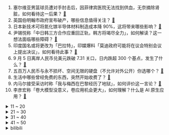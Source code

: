 1. 塞尔维亚男篮球员遭对手肘击后，因菲律宾医院无法找到供血，无奈摘除肾脏，如何看待这一后果？ [:link:](https://www.zhihu.com/question/620603343)
2. 英国伯明翰市政府宣布破产，哪些信息值得关注？ [:link:](https://www.zhihu.com/question/620640219)
3. 日本新技术可将氮化镓半导体材料制造成本降 90%，这将带来哪些影响？ [:link:](https://www.zhihu.com/question/620623666)
4. 尹锡悦称「中日韩三方合作应重回正轨，韩方将竭尽全力」，如何解读？这一想法面临哪些障碍？ [:link:](https://www.zhihu.com/question/620634962)
5. 印度国名或将更改为「巴拉特」，印媒爆料「莫迪政府可能将在议会特别会议上提出决议」，如何看待此事？ [:link:](https://www.zhihu.com/question/620649945)
6. 9 月 5 日离岸人民币兑美元跌破 7.31 关口，日内跌超 300 个基点，发生了什么？ [:link:](https://www.zhihu.com/question/620622387)
7. 五百万人民币与永不损坏、空间无限的硬盘（不允许对外公开）你选哪个？ [:link:](https://www.zhihu.com/question/620584625)
8. 生活中哪些曾经免费的东西，突然开始收费了？ [:link:](https://www.zhihu.com/question/620618060)
9. 内马尔接受采访时称「我与梅西在巴黎经历了地狱」，如何评价这一言论？ [:link:](https://www.zhihu.com/question/620480089)
10. 李彦宏称「卷大模型没意义，卷应用机会更大」，如何理解？什么是 AI 原生应用？ [:link:](https://www.zhihu.com/question/620624155)
<details>
<summary>11 ~ 20</summary>

11. 2023 年男篮世界杯，美国 100:63 意大利晋级半决赛，布里奇斯 24+7，如何评价本场比赛？ [:link:](https://www.zhihu.com/question/620649000)
12. 华为Mate60Pro会成为华为下一款现象级的产品吗？ [:link:](https://www.zhihu.com/question/620135913)
13. 中国新能源技术的突破，给中型车市场格局带来了哪些改变? [:link:](https://www.zhihu.com/question/620608514)
14. 对于养老，高楼层和低楼层哪个更合适？ [:link:](https://www.zhihu.com/question/618285994)
15. 美媒票选重排历史前十乔丹第一，科比进前五，你心目中的排名如何？ [:link:](https://www.zhihu.com/question/619846064)
16. 大一新生，家长要求孩子把每顿吃饭的钱记录下来并发给他们，合理吗？ [:link:](https://www.zhihu.com/question/620178814)
17. 围棋、象棋这种游戏至今为止是否真的是“千古无同局”？ [:link:](https://www.zhihu.com/question/616029755)
18. 都说现在的消费者买车越来越不只看重「车标」了，是理智还是盲目？ [:link:](https://www.zhihu.com/question/535236537)
19. 现代医学发展那么快，100年后人类医学能发展到什么程度，哪些黑科技将被应用于医学领域？ [:link:](https://www.zhihu.com/question/620142758)
20. 日本就「中国水产品禁令」向 WTO 提交文件，美驻日大使曾宣称「将支持日本这一行动」，透露哪些信息？ [:link:](https://www.zhihu.com/question/620588640)
</details>
<details>
<summary>21 ~ 30</summary>

21. 专家称取消公摊购房者占不到便宜，还显得吃亏不少，如何看待这一说法？ [:link:](https://www.zhihu.com/question/619975424)
22. 婚礼前夕，七夕第二天未婚夫和高中女同学约饭，晚上逛外滩。现在我该咋办? [:link:](https://www.zhihu.com/question/619671809)
23. 成都万人小区欲「自拆自建」，99%的业主同意仍难以推进，这种模式实现的困难点在哪？有无解决方式？ [:link:](https://www.zhihu.com/question/620463707)
24. 北京接诊多例雷暴哮喘患者，过敏高峰期预计持续 2-3 周，为何多地出现雷暴哮喘患者？要注意哪些问题？ [:link:](https://www.zhihu.com/question/620620931)
25. 茅台和瑞幸跨界，多少杯瑞幸酱香拿铁可以提炼出一瓶茅台？ [:link:](https://www.zhihu.com/question/620460675)
26. 究竟是mac性能不能运行游戏还是游戏厂商懒得适配macOS？ [:link:](https://www.zhihu.com/question/459133954)
27. 酱香拿铁一天卖出 542 万杯，销售额破亿，供应商称「原料加了价值三千万茅台」，哪些信息值得关注？ [:link:](https://www.zhihu.com/question/620606984)
28. 如何评价《明日方舟》新干员涤火杰西卡? [:link:](https://www.zhihu.com/question/620582524)
29. 楼市新政下，深圳开发商撤掉两成首付海报，北京二手房业主「趁着热度，降价先成交」，如何看待当下市场行情？ [:link:](https://www.zhihu.com/question/620576227)
30. 如何看待deepin推出中国首款信创生态自研IDE? [:link:](https://www.zhihu.com/question/620495466)
</details>
<details>
<summary>31 ~ 40</summary>

31. 「把字刻在石头上」真的是最长久的保存信息的方案吗，未来人类有哪些长久保存信息的手段？ [:link:](https://www.zhihu.com/question/620186584)
32. 体制内真能将办公桌面打理得很时尚吗？ [:link:](https://www.zhihu.com/question/619650022)
33. 诺兰的《奥本海默》值得一看吗？ [:link:](https://www.zhihu.com/question/620148032)
34. 初秋大家有哪些香味高级又有氛围感的身体乳和沐浴露推荐？ [:link:](https://www.zhihu.com/question/616665156)
35. 你最喜欢哪些禅意诗词？ [:link:](https://www.zhihu.com/question/582562632)
36. 请问国内外有哪些奇怪的酒？ [:link:](https://www.zhihu.com/question/61691475)
37. 有效护肤是智商税吗？ [:link:](https://www.zhihu.com/question/551879611)
38. 前上海申花球员毛剑卿酒后直播炮轰吴金贵，本人致歉「深表歉意，不再进行任何直播」，有哪些信息值得关注？ [:link:](https://www.zhihu.com/question/620583644)
39. 时隔十年，全国多所高校学费迎来普涨，幅度在 10%-54% 不等，如何看待这一现象？或受哪些因素影响？ [:link:](https://www.zhihu.com/question/620484450)
40. 福州启动暴雨 Ⅰ 级应急响应，多路段积水实行临时交通管制，目前当地情况如何？ [:link:](https://www.zhihu.com/question/620701147)
</details>
<details>
<summary>41 ~ 50</summary>

41. 大家有推荐的好书吗？ [:link:](https://www.zhihu.com/question/620282135)
42. 专家称房地产政策核心是「不能让老百姓承受他们不应承受的风险」，风险应由房地产商承担，如何看待这一观点？ [:link:](https://www.zhihu.com/question/620587719)
43. 国家医保局印发通知，明确纳入医保支付的耗材范围，哪些信息值得关注？ [:link:](https://www.zhihu.com/question/620600269)
44. 吴晓求称大家都意识到市场有问题，但没意识到根源在哪，中国资本市场一定要完成功能转型，如何看待这一观点？ [:link:](https://www.zhihu.com/question/620485658)
45. 光大银行确认「固定利率房贷也可申请降低」，将带来哪些影响？ [:link:](https://www.zhihu.com/question/620525618)
46. 猫咪咬人应怎么制裁它？ [:link:](https://www.zhihu.com/question/620374437)
47. 高三只吃早饭和晚饭会不会拖垮身体? [:link:](https://www.zhihu.com/question/620494148)
48. 如何看待开放式蓝牙耳机目前逐渐火热，未来会不会逐步成为蓝牙耳机新趋势？ [:link:](https://www.zhihu.com/question/614885970)
49. 2023 Google 开发者大会助力「多元共进」，有料的技术干货和丰富的互动形式，最打动你的是什么？ [:link:](https://www.zhihu.com/question/619500572)
50. 本人喜欢跑步，请问一下购买什么品牌的运动手表比较适合？ [:link:](https://www.zhihu.com/question/619406165)
</details><details>
<summary>bilibili</summary>

</details>